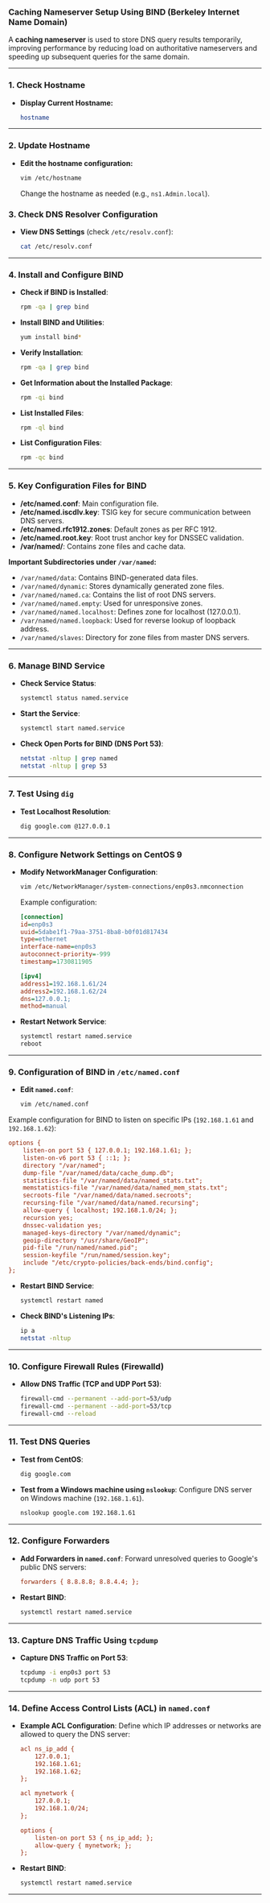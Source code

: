 ### **Caching Nameserver Setup Using BIND (Berkeley Internet Name Domain)**

A **caching nameserver** is used to store DNS query results temporarily, improving performance by reducing load on authoritative nameservers and speeding up subsequent queries for the same domain. 

---

### **1. Check Hostname**
   - **Display Current Hostname:**
     ```bash
     hostname
     ```

---

### **2. Update Hostname**
   - **Edit the hostname configuration:**
     ```bash
     vim /etc/hostname
     ```
     Change the hostname as needed (e.g., `ns1.Admin.local`).

### **3. Check DNS Resolver Configuration**
   - **View DNS Settings** (check `/etc/resolv.conf`):
     ```bash
     cat /etc/resolv.conf
     ```

---

### **4. Install and Configure BIND**
   - **Check if BIND is Installed**:
     ```bash
     rpm -qa | grep bind
     ```

   - **Install BIND and Utilities**:
     ```bash
     yum install bind*
     ```

   - **Verify Installation**:
     ```bash
     rpm -qa | grep bind
     ```

   - **Get Information about the Installed Package**:
     ```bash
     rpm -qi bind
     ```

   - **List Installed Files**:
     ```bash
     rpm -ql bind
     ```

   - **List Configuration Files**:
     ```bash
     rpm -qc bind
     ```

---

### **5. Key Configuration Files for BIND**
   - **/etc/named.conf**: Main configuration file.
   - **/etc/named.iscdlv.key**: TSIG key for secure communication between DNS servers.
   - **/etc/named.rfc1912.zones**: Default zones as per RFC 1912.
   - **/etc/named.root.key**: Root trust anchor key for DNSSEC validation.
   - **/var/named/**: Contains zone files and cache data.

   **Important Subdirectories under `/var/named`:**
   - `/var/named/data`: Contains BIND-generated data files.
   - `/var/named/dynamic`: Stores dynamically generated zone files.
   - `/var/named/named.ca`: Contains the list of root DNS servers.
   - `/var/named/named.empty`: Used for unresponsive zones.
   - `/var/named/named.localhost`: Defines zone for localhost (127.0.0.1).
   - `/var/named/named.loopback`: Used for reverse lookup of loopback address.
   - `/var/named/slaves`: Directory for zone files from master DNS servers.

---

### **6. Manage BIND Service**
   - **Check Service Status**:
     ```bash
     systemctl status named.service
     ```

   - **Start the Service**:
     ```bash
     systemctl start named.service
     ```

   - **Check Open Ports for BIND (DNS Port 53)**:
     ```bash
     netstat -nltup | grep named
     netstat -nltup | grep 53
     ```

---

### **7. Test Using `dig`**
   - **Test Localhost Resolution**:
     ```bash
     dig google.com @127.0.0.1
     ```

---

### **8. Configure Network Settings on CentOS 9**
   - **Modify NetworkManager Configuration**:
     ```bash
     vim /etc/NetworkManager/system-connections/enp0s3.nmconnection
     ```
     Example configuration:
     ```ini
     [connection]
     id=enp0s3
     uuid=5dabe1f1-79aa-3751-8ba8-b0f01d817434
     type=ethernet
     interface-name=enp0s3
     autoconnect-priority=-999
     timestamp=1730811905

     [ipv4]
     address1=192.168.1.61/24
     address2=192.168.1.62/24
     dns=127.0.0.1; 
     method=manual
     ```

   - **Restart Network Service**:
     ```bash
     systemctl restart named.service
     reboot
     ```

---

### **9. Configuration of BIND in `/etc/named.conf`**
   - **Edit `named.conf`**:
     ```bash
     vim /etc/named.conf
     ```

   Example configuration for BIND to listen on specific IPs (`192.168.1.61` and `192.168.1.62`):
   ```ini
   options {
       listen-on port 53 { 127.0.0.1; 192.168.1.61; };
       listen-on-v6 port 53 { ::1; };
       directory "/var/named";
       dump-file "/var/named/data/cache_dump.db";
       statistics-file "/var/named/data/named_stats.txt";
       memstatistics-file "/var/named/data/named_mem_stats.txt";
       secroots-file "/var/named/data/named.secroots";
       recursing-file "/var/named/data/named.recursing";
       allow-query { localhost; 192.168.1.0/24; };
       recursion yes;
       dnssec-validation yes;
       managed-keys-directory "/var/named/dynamic";
       geoip-directory "/usr/share/GeoIP";
       pid-file "/run/named/named.pid";
       session-keyfile "/run/named/session.key";
       include "/etc/crypto-policies/back-ends/bind.config";
   };
   ```
   
   - **Restart BIND Service**:
     ```bash
     systemctl restart named
     ```

   - **Check BIND's Listening IPs**:
     ```bash
     ip a
     netstat -nltup
     ```

---

### **10. Configure Firewall Rules (Firewalld)**
   - **Allow DNS Traffic (TCP and UDP Port 53)**:
     ```bash
     firewall-cmd --permanent --add-port=53/udp
     firewall-cmd --permanent --add-port=53/tcp
     firewall-cmd --reload
     ```

---

### **11. Test DNS Queries**
   - **Test from CentOS**:
     ```bash
     dig google.com
     ```

   - **Test from a Windows machine using `nslookup`**:
     Configure DNS server on Windows machine (`192.168.1.61`).
     ```bash
     nslookup google.com 192.168.1.61
     ```

---

### **12. Configure Forwarders**
   - **Add Forwarders in `named.conf`**:
     Forward unresolved queries to Google's public DNS servers:
     ```ini
     forwarders { 8.8.8.8; 8.8.4.4; };
     ```

   - **Restart BIND**:
     ```bash
     systemctl restart named.service
     ```

---

### **13. Capture DNS Traffic Using `tcpdump`**
   - **Capture DNS Traffic on Port 53**:
     ```bash
     tcpdump -i enp0s3 port 53
     tcpdump -n udp port 53
     ```

---

### **14. Define Access Control Lists (ACL) in `named.conf`**
   - **Example ACL Configuration**:
     Define which IP addresses or networks are allowed to query the DNS server:
     ```ini
     acl ns_ip_add {
         127.0.0.1;
         192.168.1.61;
         192.168.1.62;
     };

     acl mynetwork {
         127.0.0.1;
         192.168.1.0/24;
     };

     options {
         listen-on port 53 { ns_ip_add; };
         allow-query { mynetwork; };
     };
     ```

   - **Restart BIND**:
     ```bash
     systemctl restart named.service
     ```

---

